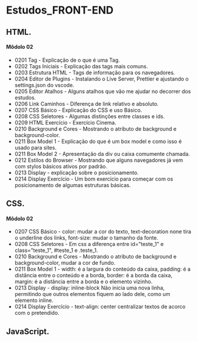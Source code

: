 # Estudos_FRONT-END

## HTML.

#### Môdolo 02
- 0201 Tag - Explicação de o que é uma Tag.
- 0202 Tags Iniciais - Explicação das tags mais comuns.
- 0203 Estrutura HTML - Tags de informação para os navegadores.
- 0204 Editor de Plugins - Instalando o Live Server, Prettier e ajustando o settings.json do vscode.
- 0205 Editor Atalhos - Alguns atalhos que vão me ajudar no decorrer dos estudos.
- 0206 Link Caminhos - Diferença de link relativo e absoluto.
- 0207 CSS Básico - Explicação do CSS e uso Básico.
- 0208 CSS Seletores - Algumas distinções entre classes e ids.
- 0209 HTML Exercício - Exercício Cinema.
- 0210 Background e Cores - Mostrando o atributo de background e background-color.
- 0211 Box Model 1 - Explicação do que é um box model e como isso é usado para sites.
- 0211 Box Model 2 - Apresentação da div ou caixa comumente chamada.
- 0212 Estilos do Browser - Mostrando que alguns navegadores já vem com stylos básicos ativos por padrão.
- 0213 Display - explicação sobre o posicionamento.
- 0214 Display Exercício - Um bom exercício para começar com os posicionamento de algumas estruturas básicas.
## CSS.

#### Môdolo 02
- 0207 CSS Básico - color: mudar a cor do texto, text-decoration none tira o underline dos links, font-size: mudar o tamanho da fonte.
- 0208 CSS Seletores - Em css a diferença entre id="teste_1" e class="teste_1", #teste_1 e .teste_1.
- 0210 Background e Cores - Mostrando o atributo de background e background-color, mudar a cor de fundo.
- 0211 Box Model 1 - width: é a largura do conteúdo da caixa, padding: é a distância entre o conteúdo e a borda, border: é a borda da caixa, margin: é a distância entre a borda e o elemento vizinho.
- 0213 Display - display: inline-block Não inicia uma nova linha, permitindo que outros elementos fiquem ao lado dele, como um elemento inline.
- 0214 Display Exercício - text-align: center centralizar textos de acorco com o pretendido.
## JavaScript.
